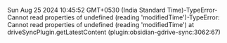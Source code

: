 

Sun Aug 25 2024 10:45:52 GMT+0530 (India Standard Time)-TypeError-Cannot read properties of undefined (reading 'modifiedTime')-TypeError: Cannot read properties of undefined (reading 'modifiedTime')
    at driveSyncPlugin.getLatestContent (plugin:obsidian-gdrive-sync:3062:67)